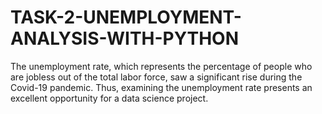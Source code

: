 # TASK-2-UNEMPLOYMENT-ANALYSIS-WITH-PYTHON
The unemployment rate, which represents the percentage of people who are jobless out of the total labor force, saw a significant rise during the Covid-19 pandemic. Thus, examining the unemployment rate presents an excellent opportunity for a data science project.






